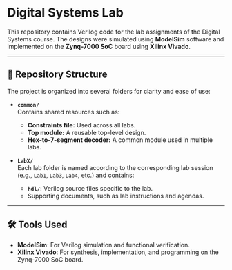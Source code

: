 # Digital Systems Lab

This repository contains Verilog code for the lab assignments of the Digital Systems course. The designs were simulated using **ModelSim** software and implemented on the **Zynq-7000 SoC** board using **Xilinx Vivado**.

---

## 📂 Repository Structure
The project is organized into several folders for clarity and ease of use:

- **`common/`**  
  Contains shared resources such as:
  - **Constraints file:** Used across all labs.
  - **Top module:** A reusable top-level design.
  - **Hex-to-7-segment decoder:** A common module used in multiple labs.

- **`LabX/`**  
  Each lab folder is named according to the corresponding lab session (e.g., `Lab1`, `Lab3`, `Lab4`, etc.) and contains:
  - **`hdl/`**: Verilog source files specific to the lab.
  - Supporting documents, such as lab instructions and agendas.

---

## 🛠️ Tools Used
- **ModelSim**: For Verilog simulation and functional verification.
- **Xilinx Vivado**: For synthesis, implementation, and programming on the Zynq-7000 SoC board.
